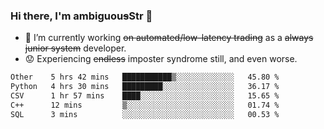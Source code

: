 ### Hi there, I'm ambiguou~~s~~Str 👋

<!--
**ambiguoustexture/ambiguoustexture** is a ✨ _special_ ✨ repository because its `README.md` (this file) appears on your GitHub profile.

Here are some ideas to get you started:
-->
- 🔭 I’m currently working ~~on automated/low-latency trading~~ as a ~~always junior system~~ developer.
- :worried: Experiencing ~~endless~~ imposter syndrome still, and even worse.

<!--START_SECTION:waka-->

```txt
Other    5 hrs 42 mins   ███████████▒░░░░░░░░░░░░░   45.80 %
Python   4 hrs 30 mins   █████████░░░░░░░░░░░░░░░░   36.17 %
CSV      1 hr 57 mins    ████░░░░░░░░░░░░░░░░░░░░░   15.65 %
C++      12 mins         ▒░░░░░░░░░░░░░░░░░░░░░░░░   01.74 %
SQL      3 mins          ░░░░░░░░░░░░░░░░░░░░░░░░░   00.53 %
```

<!--END_SECTION:waka-->
